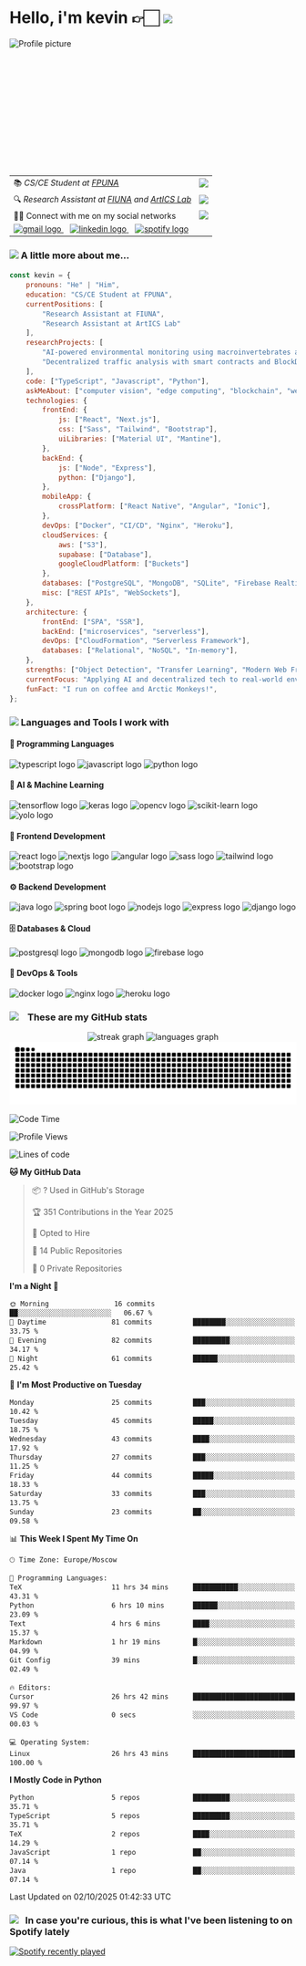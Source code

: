 <h1>Hello, i'm kevin 👉🏻 <img src="https://i.imgur.com/8FPFLWB.gif" style="width: auto; height: 100px; object-fit: cover;""></h1>
<div>
    <img style="width: auto; height: 240px; object-fit: cover;" src="https://i.imgur.com/vIHPlnH.jpeg" alt="Profile picture" align="left" />
    <table>
      <tr>
        <td>📚 <em>CS/CE Student at <a href="https://www.pol.una.py/">FPUNA</a></em></td>
        <td><img src="https://i.imgur.com/Q6VLyDp.gif" width="65"></td>
      </tr>
      <tr>
        <td>🔍 <em>Research Assistant at <a href="https://www.ing.una.py/">FIUNA</a> and <a href="http://artics.com.py/">ArtICS Lab</a></em></td>
        <td><img src="https://i.imgur.com/Un3pllA.png" width="65"></td>
      </tr>
      <tr>
        <td>👋🏻 Connect with me on my social networks</td>
        <td><img src="https://i.imgur.com/CkTxoTX.gif" width="65"></td>
      </tr>
      <tr>
        <td colspan="2">
          <a href="mailto:gsmkev@gmail.com">
            <img src="https://img.shields.io/static/v1?message=Gmail&logo=gmail&label=&color=D14836&logoColor=white&labelColor=&style=for-the-badge" height="35" alt="gmail logo" />
          </a>
          &nbsp;&nbsp;
          <a href="https://www.linkedin.com/in/gsmkev">
            <img src="https://img.shields.io/static/v1?message=LinkedIn&logo=linkedin&label=&color=0077B5&logoColor=white&labelColor=&style=for-the-badge" height="35" alt="linkedin logo" />
          </a>
          &nbsp;&nbsp;
          <a href="https://open.spotify.com/user/rlostnjw38yzkrvwq8t3qchym?si=d1673a41fe454606">
            <img src="https://img.shields.io/static/v1?message=Spotify&logo=spotify&label=&color=1DB954&logoColor=white&labelColor=&style=for-the-badge" height="35" alt="spotify logo" />
          </a>
        </td>
      </tr>
    </table>
</div>


### <img src="https://media.giphy.com/media/VgCDAzcKvsR6OM0uWg/giphy.gif" width="50"> A little more about me...  



```javascript
const kevin = {
    pronouns: "He" | "Him",
    education: "CS/CE Student at FPUNA",
    currentPositions: [
        "Research Assistant at FIUNA",
        "Research Assistant at ArtICS Lab"
    ],
    researchProjects: [
        "AI-powered environmental monitoring using macroinvertebrates as bioindicators",
        "Decentralized traffic analysis with smart contracts and BlockDAG"
    ],
    code: ["TypeScript", "Javascript", "Python"],
    askMeAbout: ["computer vision", "edge computing", "blockchain", "web dev", "tech research"],
    technologies: {
        frontEnd: {
            js: ["React", "Next.js"],
            css: ["Sass", "Tailwind", "Bootstrap"],
            uiLibraries: ["Material UI", "Mantine"],
        },
        backEnd: {
            js: ["Node", "Express"],
            python: ["Django"],
        },
        mobileApp: {
            crossPlatform: ["React Native", "Angular", "Ionic"],
        },
        devOps: ["Docker", "CI/CD", "Nginx", "Heroku"],
        cloudServices: {
            aws: ["S3"],
            supabase: ["Database"],
            googleCloudPlatform: ["Buckets"]
        },
        databases: ["PostgreSQL", "MongoDB", "SQLite", "Firebase Realtime DB"],
        misc: ["REST APIs", "WebSockets"],
    },
    architecture: {
        frontEnd: ["SPA", "SSR"],
        backEnd: ["microservices", "serverless"],
        devOps: ["CloudFormation", "Serverless Framework"],
        databases: ["Relational", "NoSQL", "In-memory"],
    },
    strengths: ["Object Detection", "Transfer Learning", "Modern Web Frameworks"],
    currentFocus: "Applying AI and decentralized tech to real-world environmental and mobility challenges",
    funFact: "I run on coffee and Arctic Monkeys!",
};
```

### <img src="https://i.imgur.com/BX84e1Z.gif" width="40">  Languages and Tools I work with 

#### 🐍 Programming Languages
<div>
    <img src="https://img.shields.io/badge/TypeScript-007ACC?style=for-the-badge&logo=typescript&logoColor=white" height="30" alt="typescript logo"  />
    <img src="https://img.shields.io/badge/JavaScript-F7DF1E?style=for-the-badge&logo=javascript&logoColor=black" height="30" alt="javascript logo"  />
    <img src="https://img.shields.io/badge/Python-3776AB?style=for-the-badge&logo=python&logoColor=white" height="30" alt="python logo"  />
</div>

#### 🤖 AI & Machine Learning
<div>
    <img src="https://img.shields.io/badge/TensorFlow-FF6F00?style=for-the-badge&logo=tensorflow&logoColor=white" height="30" alt="tensorflow logo"  />
    <img src="https://img.shields.io/badge/Keras-D00000?style=for-the-badge&logo=keras&logoColor=white" height="30" alt="keras logo"  />
    <img src="https://img.shields.io/badge/OpenCV-5C3EE8?style=for-the-badge&logo=opencv&logoColor=white" height="30" alt="opencv logo"  />
    <img src="https://img.shields.io/badge/scikit_learn-F7931E?style=for-the-badge&logo=scikit-learn&logoColor=white" height="30" alt="scikit-learn logo"  />
    <img src="https://img.shields.io/badge/YOLO-00FFFF?style=for-the-badge&logo=yolo&logoColor=black" height="30" alt="yolo logo"  />
</div>

#### 🎨 Frontend Development
<div>
    <img src="https://img.shields.io/badge/React-20232A?style=for-the-badge&logo=react&logoColor=61DAFB" height="30" alt="react logo"  />
    <img src="https://img.shields.io/badge/Next.js-000000?style=for-the-badge&logo=next.js&logoColor=white" height="30" alt="nextjs logo"  />
    <img src="https://img.shields.io/badge/Angular-DD0031?style=for-the-badge&logo=angular&logoColor=white" height="30" alt="angular logo"  />
    <img src="https://img.shields.io/badge/Sass-CC6699?style=for-the-badge&logo=sass&logoColor=white" height="30" alt="sass logo"  />
    <img src="https://img.shields.io/badge/Tailwind_CSS-38B2AC?style=for-the-badge&logo=tailwind-css&logoColor=white" height="30" alt="tailwind logo"  />
    <img src="https://img.shields.io/badge/Bootstrap-563D7C?style=for-the-badge&logo=bootstrap&logoColor=white" height="30" alt="bootstrap logo"  />
</div>

#### ⚙️ Backend Development
<div>
    <img src="https://img.shields.io/badge/Java-ED8B00?style=for-the-badge&logo=openjdk&logoColor=white" height="30" alt="java logo"  />
    <img src="https://img.shields.io/badge/Spring_Boot-6DB33F?style=for-the-badge&logo=spring-boot&logoColor=white" height="30" alt="spring boot logo"  />
    <img src="https://img.shields.io/badge/Node.js-43853D?style=for-the-badge&logo=node.js&logoColor=white" height="30" alt="nodejs logo"  />
    <img src="https://img.shields.io/badge/Express.js-404D59?style=for-the-badge&logo=express&logoColor=white" height="30" alt="express logo"  />
    <img src="https://img.shields.io/badge/Django-092E20?style=for-the-badge&logo=django&logoColor=white" height="30" alt="django logo"  />
</div>

#### 🗄️ Databases & Cloud
<div>
    <img src="https://img.shields.io/badge/PostgreSQL-316192?style=for-the-badge&logo=postgresql&logoColor=white" height="30" alt="postgresql logo"  />
    <img src="https://img.shields.io/badge/MongoDB-4EA94B?style=for-the-badge&logo=mongodb&logoColor=white" height="30" alt="mongodb logo"  />
    <img src="https://img.shields.io/badge/Firebase-FFCA28?style=for-the-badge&logo=firebase&logoColor=black" height="30" alt="firebase logo"  />
</div>

#### 🚀 DevOps & Tools
<div>
    <img src="https://img.shields.io/badge/Docker-2496ED?style=for-the-badge&logo=docker&logoColor=white" height="30" alt="docker logo"  />
    <img src="https://img.shields.io/badge/NGINX-009639?style=for-the-badge&logo=nginx&logoColor=white" height="30" alt="nginx logo"  />
    <img src="https://img.shields.io/badge/Heroku-430098?style=for-the-badge&logo=heroku&logoColor=white" height="30" alt="heroku logo"  />
</div>


### <img src="https://i.imgur.com/0VNhedE.gif" width="50"> &nbsp;&nbsp; These are my GitHub stats 

<p align="center">
    <img src="https://streak-stats.demolab.com?user=gsmkev&locale=en&mode=daily&theme=rose_pine&hide_border=true&border_radius=5" height="150" alt="streak graph" />
    <img src="https://github-readme-stats.vercel.app/api/top-langs?username=gsmkev&locale=en&hide_title=false&layout=compact&card_width=320&langs_count=5&theme=rose_pine&hide_border=true" height="150" alt="languages graph" />
    <img src="https://raw.githubusercontent.com/gsmkev/gsmkev/output/snake.svg" alt="Snake animation" />
</p>

<!--START_SECTION:waka-->
![Code Time](http://img.shields.io/badge/Code%20Time-370%20hrs%2013%20mins-blue)

![Profile Views](http://img.shields.io/badge/Profile%20Views-0-blue)

![Lines of code](https://img.shields.io/badge/From%20Hello%20World%20I%27ve%20Written-143.8%20thousand%20lines%20of%20code-blue)

**🐱 My GitHub Data** 

> 📦 ? Used in GitHub's Storage 
 > 
> 🏆 351 Contributions in the Year 2025
 > 
> 💼 Opted to Hire
 > 
> 📜 14 Public Repositories 
 > 
> 🔑 0 Private Repositories 
 > 
**I'm a Night 🦉** 

```text
🌞 Morning                16 commits          ██░░░░░░░░░░░░░░░░░░░░░░░   06.67 % 
🌆 Daytime                81 commits          ████████░░░░░░░░░░░░░░░░░   33.75 % 
🌃 Evening                82 commits          █████████░░░░░░░░░░░░░░░░   34.17 % 
🌙 Night                  61 commits          ██████░░░░░░░░░░░░░░░░░░░   25.42 % 
```
📅 **I'm Most Productive on Tuesday** 

```text
Monday                   25 commits          ███░░░░░░░░░░░░░░░░░░░░░░   10.42 % 
Tuesday                  45 commits          █████░░░░░░░░░░░░░░░░░░░░   18.75 % 
Wednesday                43 commits          ████░░░░░░░░░░░░░░░░░░░░░   17.92 % 
Thursday                 27 commits          ███░░░░░░░░░░░░░░░░░░░░░░   11.25 % 
Friday                   44 commits          █████░░░░░░░░░░░░░░░░░░░░   18.33 % 
Saturday                 33 commits          ███░░░░░░░░░░░░░░░░░░░░░░   13.75 % 
Sunday                   23 commits          ██░░░░░░░░░░░░░░░░░░░░░░░   09.58 % 
```


📊 **This Week I Spent My Time On** 

```text
🕑︎ Time Zone: Europe/Moscow

💬 Programming Languages: 
TeX                      11 hrs 34 mins      ███████████░░░░░░░░░░░░░░   43.31 % 
Python                   6 hrs 10 mins       ██████░░░░░░░░░░░░░░░░░░░   23.09 % 
Text                     4 hrs 6 mins        ████░░░░░░░░░░░░░░░░░░░░░   15.37 % 
Markdown                 1 hr 19 mins        █░░░░░░░░░░░░░░░░░░░░░░░░   04.99 % 
Git Config               39 mins             █░░░░░░░░░░░░░░░░░░░░░░░░   02.49 % 

🔥 Editors: 
Cursor                   26 hrs 42 mins      █████████████████████████   99.97 % 
VS Code                  0 secs              ░░░░░░░░░░░░░░░░░░░░░░░░░   00.03 % 

💻 Operating System: 
Linux                    26 hrs 43 mins      █████████████████████████   100.00 % 
```

**I Mostly Code in Python** 

```text
Python                   5 repos             █████████░░░░░░░░░░░░░░░░   35.71 % 
TypeScript               5 repos             █████████░░░░░░░░░░░░░░░░   35.71 % 
TeX                      2 repos             ████░░░░░░░░░░░░░░░░░░░░░   14.29 % 
JavaScript               1 repo              ██░░░░░░░░░░░░░░░░░░░░░░░   07.14 % 
Java                     1 repo              ██░░░░░░░░░░░░░░░░░░░░░░░   07.14 % 
```




 Last Updated on 02/10/2025 01:42:33 UTC
<!--END_SECTION:waka-->

### <img src="https://i.imgur.com/VthIaPB.gif" width="50"> &nbsp;&nbsp;In case you're curious, this is what I've been listening to on Spotify lately 

<a href="https://open.spotify.com/user/rlostnjw38yzkrvwq8t3qchym">
    <img src="https://spotify-recently-played-readme.vercel.app/api?user=rlostnjw38yzkrvwq8t3qchym&count=5&unique=true" alt="Spotify recently played"  />
</a>
